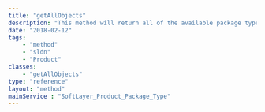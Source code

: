 ```yaml
---
title: "getAllObjects"
description: "This method will return all of the available package types. "
date: "2018-02-12"
tags:
    - "method"
    - "sldn"
    - "Product"
classes:
    - "getAllObjects"
type: "reference"
layout: "method"
mainService : "SoftLayer_Product_Package_Type"
---
```


